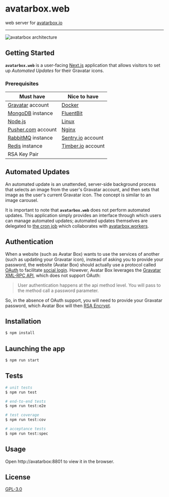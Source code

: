 # avatarbox.web

web server for [avatarbox.io](https://avatarbox.io)

---

![avatarbox architecture](http://avatarbox.surge.sh/architecture.png)

## Getting Started

**`avatarbox.web`** is a user-facing [Next.js](https://nextjs.org) application that allows visitors to set up *Automated Updates* for their Gravatar icons.

### Prerequisites

|Must have|Nice to have|
|---|---|
|[Gravatar](https://en.gravatar.com/) account|[Docker](https://hub.docker.com)|
|[MongoDB](https://www.mongodb.com) instance|[FluentBit](https://fluentbit.io)|
|[Node.js](https://nodejs.org/en)|[Linux](https://en.wikipedia.org/wiki/Linux_distribution)|
|[Pusher.com](https://pusher.com) account|[Nginx](https://www.nginx.com/)|
|[RabbitMQ](https://www.rabbitmq.com) instance|[Sentry.io](https://sentry.io) account|
|[Redis](https://redis.io) instance|[Timber.io](https://timber.io) account|
|RSA Key Pair||

## Automated Updates

An automated update is an unattended, server-side background process that selects an image from the user's Gravatar account, and then sets that image as the user's current Gravatar icon. The concept is similar to an image carousel.

It is important to note that **`avatarbox.web`** does not perform automated updates. This application simply provides an interface through which users can manage automated updates; automated updates themselves are delegated to [the cron job](https://bitbucket.org/mrtillman/avatarbox.workers/src/master/cron-job.js) which collaborates with [avatarbox.workers](https://bitbucket.org/mrtillman/avatarbox.workers).

## Authentication

When a website (such as Avatar Box) wants to use the services of another (such as updating your Gravatar icon), instead of asking you to provide your password, the website (Avatar Box) should actually use a protocol called [OAuth](https://en.wikipedia.org/wiki/OAuth) to facilitate [social login](https://en.wikipedia.org/wiki/Social_login). However, Avatar Box leverages the [Gravatar XML-RPC API](https://en.gravatar.com/site/implement/xmlrpc), which does not support OAuth:

> User authentication happens at the api method level. You will pass to the method call a password parameter. 

So, in the absence of OAuth support, you will need to provide your Gravatar password, which Avatar Box will then [RSA Encrypt](https://simple.wikipedia.org/wiki/RSA_algorithm).

## Installation

```sh
$ npm install
```

## Launching the app

```bash
$ npm run start
```

## Tests

```bash
# unit tests
$ npm run test

# end-to-end tests
$ npm run test:e2e

# test coverage
$ npm run test:cov

# acceptance tests
$ npm run test:spec
```

## Usage

Open http://avatarbox:8801 to view it in the browser.

## License
[GPL-3.0](https://bitbucket.org/mrtillman/avatarbox.web/src/master/LICENSE.md)